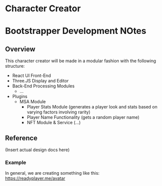 # Character Creator

# Bootstrapper Development NOtes

## Overview

This character creator will be made in a modular fashion with the following structure:

* React UI Front-End
* Three.JS Display and Editor
* Back-End Processing Modules
  * ...
* Plugins
  * MSA Module
    * Player Stats Module (generates a player look and stats based on varying factors involving rarity)
    * Player Name Functionality (gets a random player name)
    * NFT Module & Service (...)


## Reference

(Insert actual design docs here)

### Example

In general, we are creating something like this: https://readyplayer.me/avatar
